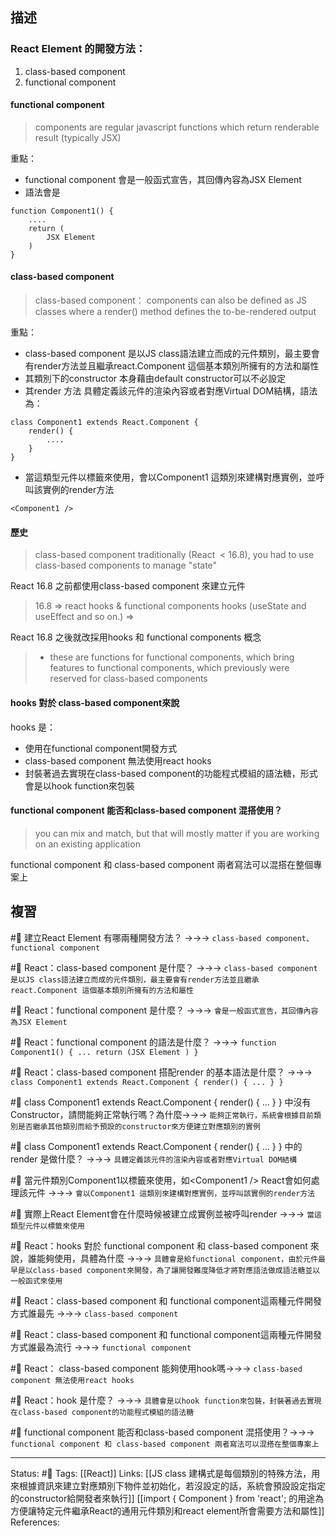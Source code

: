 ## 描述



### React Element 的開發方法：
1. class-based component 
2. functional component

#### functional component 
> components are regular javascript functions which return renderable result (typically JSX)

重點：
- functional component 會是一般函式宣告，其回傳內容為JSX Element
- 語法會是
```
function Component1() {
	....
	return (
		JSX Element
	)
}
```
#### class-based component 

> class-based component：
> components can also be defined as JS classes where a render() method defines the to-be-rendered output


重點：
- class-based component 是以JS class語法建立而成的元件類別，最主要會有render方法並且繼承react.Component 這個基本類別所擁有的方法和屬性
- 其類別下的constructor 本身藉由default constructor可以不必設定
- 其render 方法 具體定義該元件的渲染內容或者對應Virtual DOM結構，語法為：
```
class Component1 extends React.Component {
	render() {
		....
	}
}
```
- 當這類型元件以標籤來使用，會以Component1 這類別來建構對應實例，並呼叫該實例的render方法
```
<Component1 />
```


#### 歷史

> class-based component
> traditionally (React  < 16.8), you had to use class-based components to manage "state"

React 16.8 之前都使用class-based component 來建立元件
  
> 16.8 => react hooks & functional components
> hooks (useState and useEffect and so on.) =>

React 16.8 之後就改採用hooks 和 functional components 概念

> - these are functions for functional components, which bring features to functional components, which previously were reserved for class-based components




#### hooks 對於 class-based component來說
hooks 是：
- 使用在functional component開發方式
- class-based component 無法使用react hooks
- 封裝著過去實現在class-based component的功能程式模組的語法糖，形式會是以hook function來包裝




#### functional component 能否和class-based component 混搭使用？
> you can mix and match, but that will mostly matter if you are working on an existing application

   functional component 和 class-based component 兩者寫法可以混搭在整個專案上

## 複習

#🧠 建立React Element 有哪兩種開發方法？ ->->-> `class-based component、functional component`

#🧠 React：class-based component 是什麼？ ->->-> `class-based component 是以JS class語法建立而成的元件類別，最主要會有render方法並且繼承react.Component 這個基本類別所擁有的方法和屬性`

#🧠 React：functional component  是什麼？ ->->-> `會是一般函式宣告，其回傳內容為JSX Element`

#🧠 React：functional component  的語法是什麼？ ->->-> `function Component1() { ... return (JSX Element ) }`

#🧠 React：class-based component 搭配render 的基本語法是什麼？ ->->-> `class Component1 extends React.Component { render() { ... } }`


#🧠 class Component1 extends React.Component \{ render() \{ ... \} \}  中沒有Constructor，請問能夠正常執行嗎？為什麼->->-> `能夠正常執行，系統會根據目前類別是否繼承其他類別而給予預設的constructor來方便建立對應類別的實例`

#🧠 class Component1 extends React.Component \{ render() \{ ... \} \} 中的render 是做什麼？ ->->-> `具體定義該元件的渲染內容或者對應Virtual DOM結構`

#🧠 當元件類別Component1以標籤來使用，如\<Component1 \/\> React會如何處理該元件 ->->-> `會以Component1 這類別來建構對應實例，並呼叫該實例的render方法`

#🧠 實際上React Element會在什麼時候被建立成實例並被呼叫render ->->-> `當這類型元件以標籤來使用`

#🧠 React：hooks 對於 functional component 和 class-based component 來說，誰能夠使用，具體為什麼 ->->-> `具體會是給functional component，由於元件最早是以class-based component來開發，為了讓開發難度降低才將對應語法做成語法糖並以一般函式來使用`

#🧠 React：class-based component 和 functional component這兩種元件開發方式誰最先 ->->-> `class-based component`
<!--SR:!2022-10-11,3,250-->

#🧠  React：class-based component 和 functional component這兩種元件開發方式誰最為流行  ->->-> `functional component`


#🧠 React： class-based component 能夠使用hook嗎->->-> `class-based component 無法使用react hooks`


#🧠  React：hook 是什麼？ ->->-> `具體會是以hook function來包裝，封裝著過去實現在class-based component的功能程式模組的語法糖`
<!--SR:!2022-10-11,3,250-->


#🧠 functional component 能否和class-based component 混搭使用？->->-> `functional component 和 class-based component 兩者寫法可以混搭在整個專案上`





---
Status: #🌱 
Tags:
[[React]]
Links:
[[JS class 建構式是每個類別的特殊方法，用來根據資訊來建立對應類別下物件並初始化，若沒設定的話，系統會預設設定指定的constructor給開發者來執行]]
[[import { Component } from 'react'; 的用途為方便讓特定元件繼承React的通用元件類別和react element所會需要方法和屬性]]
References:

